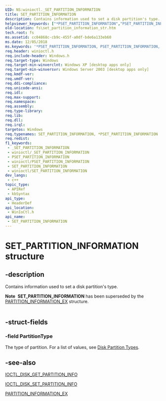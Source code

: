 ```yaml
---
UID: NS:winioctl._SET_PARTITION_INFORMATION
title: SET_PARTITION_INFORMATION
description: Contains information used to set a disk partition's type.
helpviewer_keywords: ["*PSET_PARTITION_INFORMATION","PSET_PARTITION_INFORMATION","PSET_PARTITION_INFORMATION structure pointer [Files]","SET_PARTITION_INFORMATION","SET_PARTITION_INFORMATION structure [Files]","SET_PARTITION_INFORMATION_MBR","_win32_set_partition_information_str","base.set_partition_information_str","fs.set_partition_information_str","winioctl/PSET_PARTITION_INFORMATION","winioctl/SET_PARTITION_INFORMATION"]
old-location: fs\set_partition_information_str.htm
tech.root: fs
ms.assetid: cc04868c-cb9c-455f-a0df-bde6a133eb60
ms.date: 12/05/2018
ms.keywords: '*PSET_PARTITION_INFORMATION, PSET_PARTITION_INFORMATION, PSET_PARTITION_INFORMATION structure pointer [Files], SET_PARTITION_INFORMATION, SET_PARTITION_INFORMATION structure [Files], SET_PARTITION_INFORMATION_MBR, _win32_set_partition_information_str, base.set_partition_information_str, fs.set_partition_information_str, winioctl/PSET_PARTITION_INFORMATION, winioctl/SET_PARTITION_INFORMATION'
req.header: winioctl.h
req.include-header: Windows.h
req.target-type: Windows
req.target-min-winverclnt: Windows XP [desktop apps only]
req.target-min-winversvr: Windows Server 2003 [desktop apps only]
req.kmdf-ver: 
req.umdf-ver: 
req.ddi-compliance: 
req.unicode-ansi: 
req.idl: 
req.max-support: 
req.namespace: 
req.assembly: 
req.type-library: 
req.lib: 
req.dll: 
req.irql: 
targetos: Windows
req.typenames: SET_PARTITION_INFORMATION, *PSET_PARTITION_INFORMATION
req.redist: 
f1_keywords:
 - _SET_PARTITION_INFORMATION
 - winioctl/_SET_PARTITION_INFORMATION
 - PSET_PARTITION_INFORMATION
 - winioctl/PSET_PARTITION_INFORMATION
 - SET_PARTITION_INFORMATION
 - winioctl/SET_PARTITION_INFORMATION
dev_langs:
 - c++
topic_type:
 - APIRef
 - kbSyntax
api_type:
 - HeaderDef
api_location:
 - WinIoCtl.h
api_name:
 - SET_PARTITION_INFORMATION
---
```


# SET_PARTITION_INFORMATION structure


## -description

Contains information used to set a disk partition's type.
<div class="alert"><b>Note</b>  <b>SET_PARTITION_INFORMATION</b> has been superseded by the 
<a href="/windows/desktop/api/winioctl/ns-winioctl-partition_information_ex">PARTITION_INFORMATION_EX</a> structure.</div><div> </div>

## -struct-fields

### -field PartitionType

The type of partition. For a list of values, see 
<a href="/windows/desktop/FileIO/disk-partition-types">Disk Partition Types</a>.

## -see-also

<a href="/windows/desktop/api/winioctl/ni-winioctl-ioctl_disk_get_partition_info">IOCTL_DISK_GET_PARTITION_INFO</a>



<a href="/windows/desktop/api/winioctl/ni-winioctl-ioctl_disk_set_partition_info">IOCTL_DISK_SET_PARTITION_INFO</a>



<a href="/windows/desktop/api/winioctl/ns-winioctl-partition_information_ex">PARTITION_INFORMATION_EX</a>